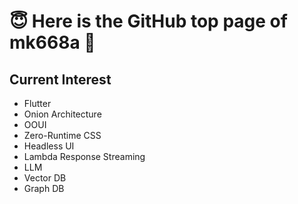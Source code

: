 # 😇 Here is the GitHub top page of mk668a 💫

## Current Interest

- Flutter
- Onion Architecture
- OOUI
- Zero-Runtime CSS
- Headless UI
- Lambda Response Streaming
- LLM
- Vector DB
- Graph DB
